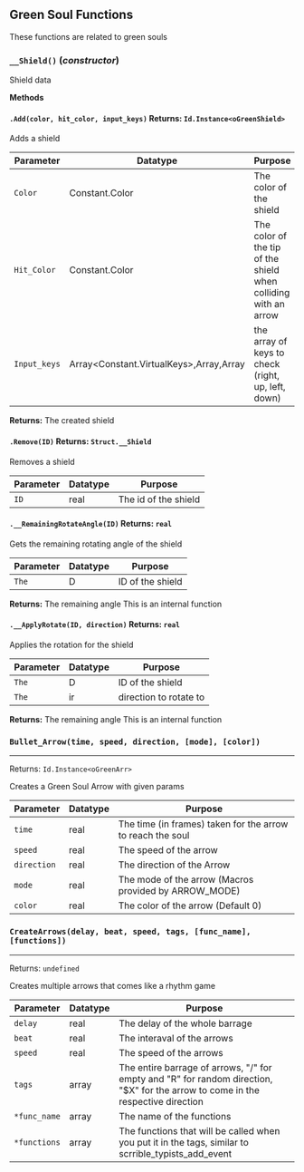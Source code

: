 ## Green Soul Functions
These functions are related to green souls

### `__Shield()` (*constructor*)

Shield data

**Methods**
#### `.Add(color, hit_color, input_keys)` Returns: `Id.Instance<oGreenShield>`

Adds a shield

| Parameter | Datatype  | Purpose |
|-----------|-----------|---------|
|`Color` |Constant.Color |The color of the shield |
|`Hit_Color` |Constant.Color |The color of the tip of the shield when colliding with an arrow |
|`Input_keys` |Array<Constant.VirtualKeys>,Array<real>,Array<bool> |the array of keys to check (right, up, left, down) |

**Returns:** The created shield

#### `.Remove(ID)` Returns: `Struct.__Shield`

Removes a shield

| Parameter | Datatype  | Purpose |
|-----------|-----------|---------|
|`ID` |real |The id of the shield |

#### `.__RemainingRotateAngle(ID)` Returns: `real`

Gets the remaining rotating angle of the shield

| Parameter | Datatype  | Purpose |
|-----------|-----------|---------|
|`The` |D |ID of the shield |

**Returns:** The remaining angle
This is an internal function

#### `.__ApplyRotate(ID, direction)` Returns: `real`

Applies the rotation for the shield

| Parameter | Datatype  | Purpose |
|-----------|-----------|---------|
|`The` |D |ID of the shield |
|`The` |ir |direction to rotate to |

**Returns:** The remaining angle
This is an internal function

### `Bullet_Arrow(time, speed, direction, [mode], [color])`
---
 Returns: `Id.Instance<oGreenArr>`

Creates a Green Soul Arrow with given params

| Parameter | Datatype  | Purpose |
|-----------|-----------|---------|
|`time` |real |The time (in frames) taken for the arrow to reach the soul |
|`speed` |real |The speed of the arrow |
|`direction` |real |The direction of the Arrow |
|`mode` |real |The mode of the arrow (Macros provided by ARROW_MODE) |
|`color` |real |The color of the arrow (Default 0) |

### `CreateArrows(delay, beat, speed, tags, [func_name], [functions])`
---
 Returns: `undefined`

Creates multiple arrows that comes like a rhythm game

| Parameter | Datatype  | Purpose |
|-----------|-----------|---------|
|`delay` |real |The delay of the whole barrage |
|`beat` |real |The interaval of the arrows |
|`speed` |real |The speed of the arrows |
|`tags` |array |The entire barrage of arrows, "/" for empty and "R" for random direction, "$X" for the arrow to come in the respective direction |
|`*func_name` |array |The name of the functions |
|`*functions` |array |The functions that will be called when you put it in the tags, similar to scrrible_typists_add_event |





















































